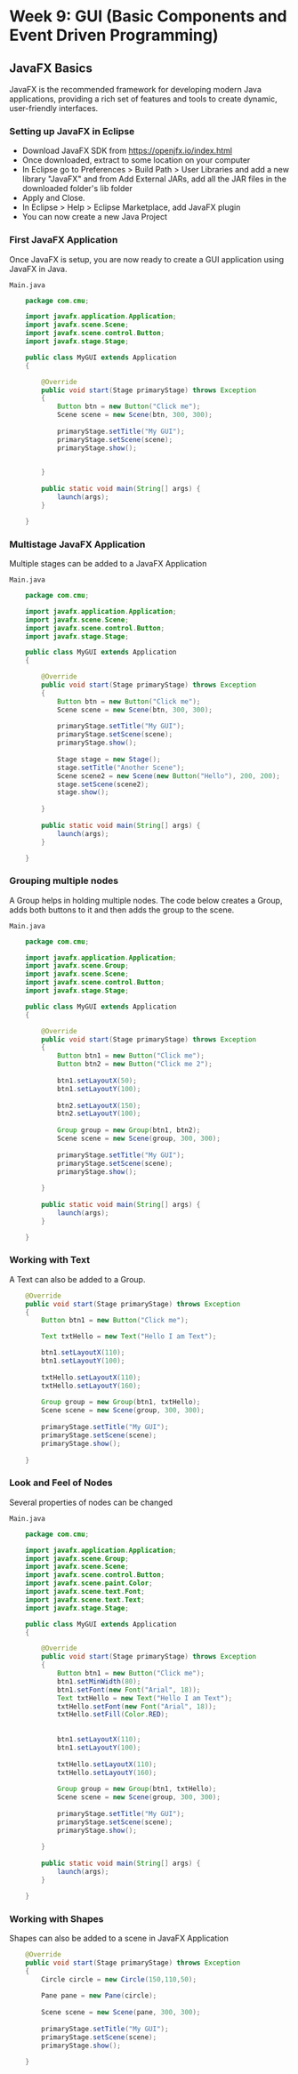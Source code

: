 # Week 9: GUI (Basic Components and Event Driven Programming)

## JavaFX Basics
JavaFX is the recommended framework for developing modern Java applications, providing a rich set of features and tools to create dynamic, user-friendly interfaces.

### Setting up JavaFX in Eclipse
* Download JavaFX SDK from https://openjfx.io/index.html
* Once downloaded, extract to some location on your computer
* In Eclipse go to Preferences > Build Path > User Libraries and add a new library "JavaFX" and from Add External JARs, add all the JAR files in the downloaded folder's lib folder
* Apply and Close.
* In Eclipse > Help > Eclipse Marketplace, add JavaFX plugin
* You can now create a new Java Project
	
### First JavaFX Application
Once JavaFX is setup, you are now ready to create a GUI application using JavaFX in Java.

`Main.java`
```java
	package com.cmu;

	import javafx.application.Application;
	import javafx.scene.Scene;
	import javafx.scene.control.Button;
	import javafx.stage.Stage;

	public class MyGUI extends Application 
	{

		@Override
		public void start(Stage primaryStage) throws Exception 
		{
			Button btn = new Button("Click me");
			Scene scene = new Scene(btn, 300, 300);
			
			primaryStage.setTitle("My GUI");
			primaryStage.setScene(scene);
			primaryStage.show();

			
		}
		
		public static void main(String[] args) {
			launch(args);
		}

	}
```	
	
### Multistage JavaFX Application
Multiple stages can be added to a JavaFX Application

`Main.java`
```java
	package com.cmu;

	import javafx.application.Application;
	import javafx.scene.Scene;
	import javafx.scene.control.Button;
	import javafx.stage.Stage;

	public class MyGUI extends Application 
	{

		@Override
		public void start(Stage primaryStage) throws Exception 
		{
			Button btn = new Button("Click me");
			Scene scene = new Scene(btn, 300, 300);
			
			primaryStage.setTitle("My GUI");
			primaryStage.setScene(scene);
			primaryStage.show();
			
			Stage stage = new Stage();
			stage.setTitle("Another Scene");
			Scene scene2 = new Scene(new Button("Hello"), 200, 200);
			stage.setScene(scene2);
			stage.show();
			
		}
		
		public static void main(String[] args) {
			launch(args);
		}

	}
```

### Grouping multiple nodes
A Group helps in holding multiple nodes. The code below creates a Group, adds both buttons to it and then adds the group to the scene.

`Main.java`
```java
	package com.cmu;

	import javafx.application.Application;
	import javafx.scene.Group;
	import javafx.scene.Scene;
	import javafx.scene.control.Button;
	import javafx.stage.Stage;

	public class MyGUI extends Application 
	{

		@Override
		public void start(Stage primaryStage) throws Exception 
		{
			Button btn1 = new Button("Click me");
			Button btn2 = new Button("Click me 2");
			
			btn1.setLayoutX(50);
			btn1.setLayoutY(100);
			
			btn2.setLayoutX(150);
			btn2.setLayoutY(100);
			
			Group group = new Group(btn1, btn2);
			Scene scene = new Scene(group, 300, 300);
			
			primaryStage.setTitle("My GUI");
			primaryStage.setScene(scene);
			primaryStage.show();
	
		}
		
		public static void main(String[] args) {
			launch(args);
		}

	}
```
### Working with Text
A Text can also be added to a Group.
```java
	@Override
	public void start(Stage primaryStage) throws Exception 
	{
		Button btn1 = new Button("Click me");

		Text txtHello = new Text("Hello I am Text");

		btn1.setLayoutX(110);
		btn1.setLayoutY(100);
		
		txtHello.setLayoutX(110);
		txtHello.setLayoutY(160);
		
		Group group = new Group(btn1, txtHello);
		Scene scene = new Scene(group, 300, 300);
		
		primaryStage.setTitle("My GUI");
		primaryStage.setScene(scene);
		primaryStage.show();
		
	}
```

### Look and Feel of Nodes
Several properties of nodes can be changed

`Main.java`
```java
	package com.cmu;

	import javafx.application.Application;
	import javafx.scene.Group;
	import javafx.scene.Scene;
	import javafx.scene.control.Button;
	import javafx.scene.paint.Color;
	import javafx.scene.text.Font;
	import javafx.scene.text.Text;
	import javafx.stage.Stage;

	public class MyGUI extends Application 
	{

		@Override
		public void start(Stage primaryStage) throws Exception 
		{
			Button btn1 = new Button("Click me");
			btn1.setMinWidth(80);
			btn1.setFont(new Font("Arial", 18));
			Text txtHello = new Text("Hello I am Text");
			txtHello.setFont(new Font("Arial", 18));
			txtHello.setFill(Color.RED);
			
			
			btn1.setLayoutX(110);
			btn1.setLayoutY(100);
			
			txtHello.setLayoutX(110);
			txtHello.setLayoutY(160);
			
			Group group = new Group(btn1, txtHello);
			Scene scene = new Scene(group, 300, 300);
			
			primaryStage.setTitle("My GUI");
			primaryStage.setScene(scene);
			primaryStage.show();
			
		}
		
		public static void main(String[] args) {
			launch(args);
		}

	}
```

### Working with Shapes
Shapes can also be added to a scene in JavaFX Application
```java
	@Override
	public void start(Stage primaryStage) throws Exception 
	{
		Circle circle = new Circle(150,110,50);
		
		Pane pane = new Pane(circle);
		
		Scene scene = new Scene(pane, 300, 300);
		
		primaryStage.setTitle("My GUI");
		primaryStage.setScene(scene);
		primaryStage.show();
		
	}
```
